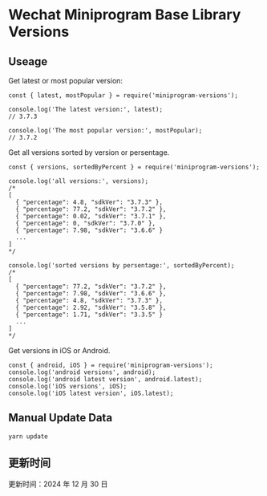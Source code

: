 
# Wechat Miniprogram Base Library Versions

## Useage

Get latest or most popular version:

```;
const { latest, mostPopular } = require('miniprogram-versions');

console.log('The latest version:', latest);
// 3.7.3

console.log('The most popular version:', mostPopular);
// 3.7.2

```

Get all versions sorted by version or persentage.

```
const { versions, sortedByPercent } = require('miniprogram-versions');

console.log('all versions:', versions);
/*
[
  { "percentage": 4.8, "sdkVer": "3.7.3" },
  { "percentage": 77.2, "sdkVer": "3.7.2" },
  { "percentage": 0.02, "sdkVer": "3.7.1" },
  { "percentage": 0, "sdkVer": "3.7.0" },
  { "percentage": 7.98, "sdkVer": "3.6.6" }
  ...
]
*/

console.log('sorted versions by persentage:', sortedByPercent);
/*
[
  { "percentage": 77.2, "sdkVer": "3.7.2" },
  { "percentage": 7.98, "sdkVer": "3.6.6" },
  { "percentage": 4.8, "sdkVer": "3.7.3" },
  { "percentage": 2.92, "sdkVer": "3.5.8" },
  { "percentage": 1.71, "sdkVer": "3.3.5" }
  ...
]
*/
```

Get versions in iOS or Android.

```
const { android, iOS } = require('miniprogram-versions');
console.log('android versions', android);
console.log('android latest version', android.latest);
console.log('iOS versions', iOS);
console.log('iOS latest version', iOS.latest);
```

## Manual Update Data

```
yarn update
```

## 更新时间

更新时间：2024 年 12 月 30 日
